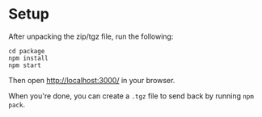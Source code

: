 # Setup

After unpacking the zip/tgz file, run the following:

```
cd package
npm install
npm start
```

Then open <http://localhost:3000/> in your browser.

When you're done, you can create a `.tgz` file to send back by running `npm pack`.
